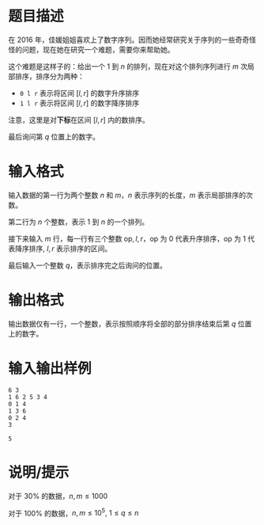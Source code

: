 # 题目描述

在 $2016$ 年，佳媛姐姐喜欢上了数字序列。因而她经常研究关于序列的一些奇奇怪怪的问题，现在她在研究一个难题，需要你来帮助她。

这个难题是这样子的：给出一个 $1$ 到 $n$ 的排列，现在对这个排列序列进行 $m$ 次局部排序，排序分为两种：

* `0 l r` 表示将区间 $[l,r]$ 的数字升序排序
* `1 l r` 表示将区间 $[l,r]$ 的数字降序排序

注意，这里是对**下标**在区间 $[l,r]$ 内的数排序。

最后询问第 $q$ 位置上的数字。

# 输入格式

输入数据的第一行为两个整数 $n$ 和 $m$，$n$ 表示序列的长度，$m$ 表示局部排序的次数。

第二行为 $n$ 个整数，表示 $1$ 到 $n$ 的一个排列。

接下来输入 $m$ 行，每一行有三个整数 $\text{op},l,r$，$\text{op}$ 为 $0$ 代表升序排序，$\text{op}$ 为 $1$ 代表降序排序, $l,r$ 表示排序的区间。

最后输入一个整数 $q$，表示排序完之后询问的位置。

# 输出格式

输出数据仅有一行，一个整数，表示按照顺序将全部的部分排序结束后第 $q$ 位置上的数字。

# 输入输出样例

```input1
6 3
1 6 2 5 3 4
0 1 4
1 3 6
0 2 4
3
```

```output1
5
```

# 说明/提示

对于 $30 \%$ 的数据，$n,m \leq 1000$

对于 $100 \%$ 的数据，$n,m \leq {10}^5,~1 \leq q \leq n$
